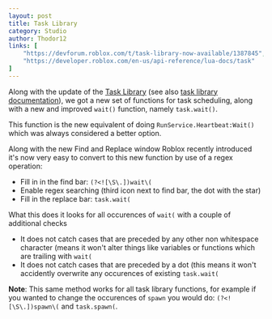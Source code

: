 ```yaml
---
layout: post
title: Task Library
category: Studio
author: Thodor12
links: [
    "https://devforum.roblox.com/t/task-library-now-available/1387845",
    "https://developer.roblox.com/en-us/api-reference/lua-docs/task"
]
---
```


Along with the update of the [Task Library](#link1) (see also [task library documentation](#link2)), we got a new set of functions for task scheduling, along with a new and improved `wait()` function, namely `task.wait()`.

This function is the new equivalent of doing `RunService.Heartbeat:Wait()` which was always considered a better option.

Along with the new Find and Replace window Roblox recently introduced it's now very easy to convert to this new function by use of a regex operation:
- Fill in in the find bar: `(?<![\S\.])wait\(`
- Enable regex searching (third icon next to find bar, the dot with the star)
- Fill in the replace bar: `task.wait(`

What this does it looks for all occurences of `wait(` with a couple of additional checks
- It does not catch cases that are preceded by any other non whitespace character (means it won't alter things like variables or functions which are trailing with `wait(`
- It does not catch cases that are preceded by a dot (this means it won't accidently overwrite any occurences of existing `task.wait(`

**Note**: This same method works for all task library functions, for example if you wanted to change the occurences of `spawn` you would do: `(?<![\S\.])spawn\(` and `task.spawn(`.